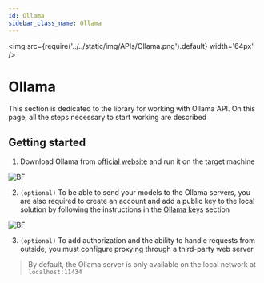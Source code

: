 ```yaml
---
id: Ollama
sidebar_class_name: Ollama
---
```


<img src={require('../../static/img/APIs/Ollama.png').default} width='64px' />

# Ollama



This section is dedicated to the library for working with Ollama API. On this page, all the steps necessary to start working are described

## Getting started

1. Download Ollama from [official website](https://ollama.com/) and run it on the target machine

![BF](../../static/img/Docs/Ollama/1.png)

2. `(optional)` To be able to send your models to the Ollama servers, you are also required to create an account and add a public key to the local solution by following the instructions in the [Ollama keys](https://ollama.com/settings/keys) section

![BF](../../static/img/Docs/Ollama/2.png)

3. `(optional)` To add authorization and the ability to handle requests from outside, you must configure proxying through a third-party web server

> By default, the Ollama server is only available on the local network at `localhost:11434`

